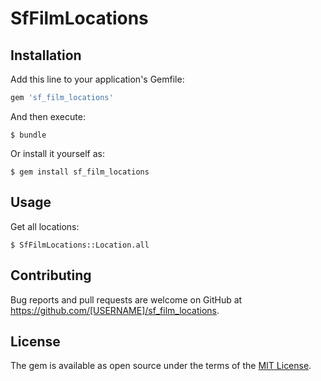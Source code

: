 # SfFilmLocations

## Installation

Add this line to your application's Gemfile:

```ruby
gem 'sf_film_locations'
```

And then execute:

    $ bundle

Or install it yourself as:

    $ gem install sf_film_locations

## Usage

Get all locations:
  
    $ SfFilmLocations::Location.all


## Contributing

Bug reports and pull requests are welcome on GitHub at https://github.com/[USERNAME]/sf_film_locations.


## License

The gem is available as open source under the terms of the [MIT License](http://opensource.org/licenses/MIT).

